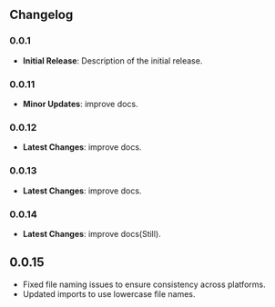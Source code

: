 

## Changelog

### 0.0.1
- **Initial Release**: Description of the initial release.

### 0.0.11
- **Minor Updates**: improve docs.

### 0.0.12
- **Latest Changes**: improve docs.

### 0.0.13
- **Latest Changes**: improve docs.

### 0.0.14
- **Latest Changes**: improve docs(Still).

## 0.0.15
- Fixed file naming issues to ensure consistency across platforms.
- Updated imports to use lowercase file names.



